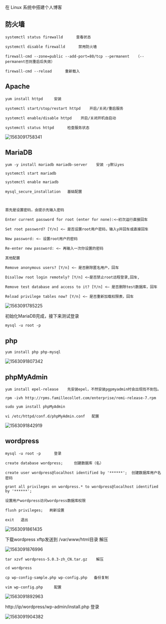 在 Linux 系统中搭建个人博客

## 防火墙

```
systemctl status firewalld      查看状态

systemctl disable firewalld      禁用防火墙

firewall-cmd --zone=public --add-port=80/tcp --permanent   （--permanent否则重启后失效）

firewall-cmd --reload      重新载入
```

## Apache

```
yum install httpd     安装

systemctl start/stop/restart httpd    开启/关闭/重启服务

systemctl enable/disable httpd    开启/关闭开机自启动

systemctl status httpd      检查服务状态
```

 ![1563091758341](assets\1563091758341.png)

## MariaDB

```
yum -y install mariadb mariadb-server    安装 -y默认yes

systemctl start mariadb

systemctl enable mariadb

mysql_secure_installation   基础配置



首先是设置密码，会提示先输入密码

Enter current password for root (enter for none):<–初次运行直接回车

Set root password? [Y/n] <– 是否设置root用户密码，输入y并回车或直接回车

New password: <– 设置root用户的密码

Re-enter new password: <– 再输入一次你设置的密码

其他配置

Remove anonymous users? [Y/n] <– 是否删除匿名用户，回车

Disallow root login remotely? [Y/n] <–是否禁止root远程登录,回车,

Remove test database and access to it? [Y/n] <– 是否删除test数据库，回车

Reload privilege tables now? [Y/n] <– 是否重新加载权限表，回车
```

 ![1563091785225](assets\1563091785225.png)

初始化MariaDB完成，接下来测试登录

```
mysql -u root -p
```

## php

```
yum install php php-mysql
```

 ![1563091807342](assets\1563091807342.png)

## phpMyAdmin

```
yum install epel-release    先安装epel，不然安装pgpmyadmin时会出现找不到包。

rpm -ivh http://rpms.famillecollet.com/enterprise/remi-release-7.rpm

sudo yum install phpMyAdmin

vi /etc/httpd/conf.d/phpMyAdmin.conf   配置
```

 ![1563091842919](assets\1563091842919.png)

## wordpress

```
mysql -u root -p      登录

create database wordpress;     创建数据库（名）  

create user wordpress@localhost identified by '******';  创建数据库用户名密码

grant all privileges on wordpress.* to wordpress@localhost identified by '******';   

设置用户wordpress访问wordpress数据库权限

flush privileges;   刷新设置

exit   退出
```

 ![1563091861435](assets\1563091861435.png)

下载wordpress xftp发送到 /var/www/html目录 解压

 ![1563091876996](assets\1563091876996.png)

```
tar xzvf wordpress-5.0.3-zh_CN.tar.gz    解压

cd wordpress

cp wp-config-sample.php wp-config.php   备份复制

vim wp-config.php     配置
```

 ![1563091892963](assets\1563091892963.png)

http://ip/wordpress/wp-admin/install.php   登录

 ![1563091904382](assets\1563091904382.png)